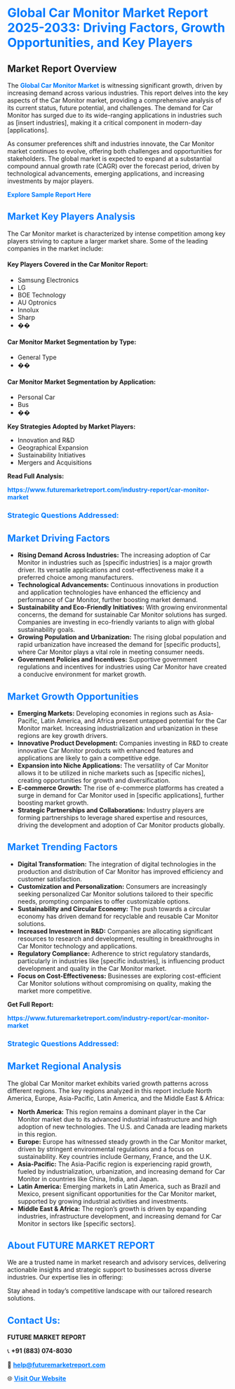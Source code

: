 <h1 style="color: #007BFF;">Global Car Monitor Market Report 2025-2033: Driving Factors, Growth Opportunities, and Key Players</h1>

<section id="overview">
<h2>Market Report Overview</h2>
<p>The <a href="https://www.futuremarketreport.com/industry-report/car-monitor-market" style="color: #007BFF; text-decoration: none;"><strong>Global Car Monitor Market</strong></a> is witnessing significant growth, driven by increasing demand across various industries. This report delves into the key aspects of the Car Monitor market, providing a comprehensive analysis of its current status, future potential, and challenges. The demand for Car Monitor has surged due to its wide-ranging applications in industries such as [insert industries], making it a critical component in modern-day [applications].</p>
<p>As consumer preferences shift and industries innovate, the Car Monitor market continues to evolve, offering both challenges and opportunities for stakeholders. The global market is expected to expand at a substantial compound annual growth rate (CAGR) over the forecast period, driven by technological advancements, emerging applications, and increasing investments by major players.</p>
</section>

<section id="overview">
<p><a href="https://www.futuremarketreport.com/request-sample/reportId=113733" style="color: #007BFF; text-decoration: none;"><strong>Explore Sample Report Here</strong></a></p>
</section>

<section id="key-players">
<h2 style="color: #007BFF;">Market Key Players Analysis</h2>
<p>The Car Monitor market is characterized by intense competition among key players striving to capture a larger market share. Some of the leading companies in the market include:</p>
<h4>Key Players Covered in the Car Monitor Report:</h4>
<ul><li>Samsung Electronics</li><li>LG</li><li>BOE Technology</li><li>AU Optronics</li><li>Innolux</li><li>Sharp</li><li>��</li></ul>
<h4>Car Monitor Market Segmentation by Type:</h4>
<ul><li>General Type</li><li>��</li></ul>

<h4>Car Monitor Market Segmentation by Application:</h4>
<ul><li>Personal Car</li><li>Bus</li><li>��</li></ul>
<p><strong>Key Strategies Adopted by Market Players:</strong></p>
<ul>
<li>Innovation and R&D</li>
<li>Geographical Expansion</li>
<li>Sustainability Initiatives</li>
<li>Mergers and Acquisitions</li>
</ul>
</section>

<section>
<p><strong>Read Full Analysis: </strong></p><a href="https://www.futuremarketreport.com/industry-report/car-monitor-market" style="color: #007BFF; text-decoration: none;"><strong>https://www.futuremarketreport.com/industry-report/car-monitor-market</strong></a>
<h3 style="color: #007BFF;">Strategic Questions Addressed:</h3>
</section>

<section id="driving-factors">
<h2 style="color: #007BFF;">Market Driving Factors</h2>
<ul>
<li><strong>Rising Demand Across Industries:</strong> The increasing adoption of Car Monitor in industries such as [specific industries] is a major growth driver. Its versatile applications and cost-effectiveness make it a preferred choice among manufacturers.</li>
<li><strong>Technological Advancements:</strong> Continuous innovations in production and application technologies have enhanced the efficiency and performance of Car Monitor, further boosting market demand.</li>
<li><strong>Sustainability and Eco-Friendly Initiatives:</strong> With growing environmental concerns, the demand for sustainable Car Monitor solutions has surged. Companies are investing in eco-friendly variants to align with global sustainability goals.</li>
<li><strong>Growing Population and Urbanization:</strong> The rising global population and rapid urbanization have increased the demand for [specific products], where Car Monitor plays a vital role in meeting consumer needs.</li>
<li><strong>Government Policies and Incentives:</strong> Supportive government regulations and incentives for industries using Car Monitor have created a conducive environment for market growth.</li>
</ul>
</section>

<section id="growth-opportunities">
<h2 style="color: #007BFF;">Market Growth Opportunities</h2>
<ul>
<li><strong>Emerging Markets:</strong> Developing economies in regions such as Asia-Pacific, Latin America, and Africa present untapped potential for the Car Monitor market. Increasing industrialization and urbanization in these regions are key growth drivers.</li>
<li><strong>Innovative Product Development:</strong> Companies investing in R&D to create innovative Car Monitor products with enhanced features and applications are likely to gain a competitive edge.</li>
<li><strong>Expansion into Niche Applications:</strong> The versatility of Car Monitor allows it to be utilized in niche markets such as [specific niches], creating opportunities for growth and diversification.</li>
<li><strong>E-commerce Growth:</strong> The rise of e-commerce platforms has created a surge in demand for Car Monitor used in [specific applications], further boosting market growth.</li>
<li><strong>Strategic Partnerships and Collaborations:</strong> Industry players are forming partnerships to leverage shared expertise and resources, driving the development and adoption of Car Monitor products globally.</li>
</ul>
</section>

<section id="trending-factors">
<h2 style="color: #007BFF;">Market Trending Factors</h2>
<ul>
<li><strong>Digital Transformation:</strong> The integration of digital technologies in the production and distribution of Car Monitor has improved efficiency and customer satisfaction.</li>
<li><strong>Customization and Personalization:</strong> Consumers are increasingly seeking personalized Car Monitor solutions tailored to their specific needs, prompting companies to offer customizable options.</li>
<li><strong>Sustainability and Circular Economy:</strong> The push towards a circular economy has driven demand for recyclable and reusable Car Monitor solutions.</li>
<li><strong>Increased Investment in R&D:</strong> Companies are allocating significant resources to research and development, resulting in breakthroughs in Car Monitor technology and applications.</li>
<li><strong>Regulatory Compliance:</strong> Adherence to strict regulatory standards, particularly in industries like [specific industries], is influencing product development and quality in the Car Monitor market.</li>
<li><strong>Focus on Cost-Effectiveness:</strong> Businesses are exploring cost-efficient Car Monitor solutions without compromising on quality, making the market more competitive.</li>
</ul>
</section>

<section>
<p><strong>Get Full Report: </strong></p><a href="https://www.futuremarketreport.com/industry-report/car-monitor-market" style="color: #007BFF; text-decoration: none;"><strong>https://www.futuremarketreport.com/industry-report/car-monitor-market</strong></a>
<h3 style="color: #007BFF;">Strategic Questions Addressed:</h3>
</section>


<section id="regional-analysis">
<h2 style="color: #007BFF;">Market Regional Analysis</h2>
<p>The global Car Monitor market exhibits varied growth patterns across different regions. The key regions analyzed in this report include North America, Europe, Asia-Pacific, Latin America, and the Middle East & Africa:</p>
<ul>
<li><strong>North America:</strong> This region remains a dominant player in the Car Monitor market due to its advanced industrial infrastructure and high adoption of new technologies. The U.S. and Canada are leading markets in this region.</li>
<li><strong>Europe:</strong> Europe has witnessed steady growth in the Car Monitor market, driven by stringent environmental regulations and a focus on sustainability. Key countries include Germany, France, and the U.K.</li>
<li><strong>Asia-Pacific:</strong> The Asia-Pacific region is experiencing rapid growth, fueled by industrialization, urbanization, and increasing demand for Car Monitor in countries like China, India, and Japan.</li>
<li><strong>Latin America:</strong> Emerging markets in Latin America, such as Brazil and Mexico, present significant opportunities for the Car Monitor market, supported by growing industrial activities and investments.</li>
<li><strong>Middle East & Africa:</strong> The region’s growth is driven by expanding industries, infrastructure development, and increasing demand for Car Monitor in sectors like [specific sectors].</li>
</ul>
</section>

<footer>
<h2 style="color: #007BFF;">About FUTURE MARKET REPORT</h2>
<p>We are a trusted name in market research and advisory services, delivering actionable insights and strategic support to businesses across diverse industries. Our expertise lies in offering:</p>

<p>Stay ahead in today’s competitive landscape with our tailored research solutions.</p>

<h2 style="color: #007BFF;">Contact Us:</h2>
<p><strong>FUTURE MARKET REPORT</strong></p>
<p>📞 <strong>+91 (883) 074-8030</strong></p>
<p>📧 <strong><a href="mailto:help@futuremarketreport.com" style="color: #007BFF;">help@futuremarketreport.com</a></strong></p>
<p>🌐 <strong><a href="https://www.futuremarketreport.com/" style="color: #007BFF;">Visit Our Website</a></strong></p>
</footer>